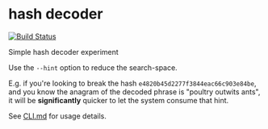# hash decoder
[![Build Status](https://travis-ci.org/gaggle/hash_decoder.svg?branch=master)](https://travis-ci.org/gaggle/hash_decoder)

Simple hash decoder experiment

Use the `--hint` option to reduce the search-space. 

E.g. if you're looking to break the hash `e4820b45d2277f3844eac66c903e84be`, 
and you know the anagram of the decoded phrase is "poultry outwits ants", 
it will be **significantly** quicker to let the system consume that hint.

See [CLI.md](CLI.md) for usage details.
